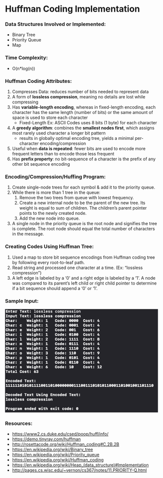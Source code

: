 # Huffman Coding Implementation

### Data Structures Involved or Implemented: 
* Binary Tree
* Priority Queue
* Map 

### Time Complexity: 
* O(n*log(n)) 

### Huffman Coding Attributes:   
1. Compresses Data: reduces number of bits needed to represent data 
1. A form of **lossless compression**, meaning no details are lost while compressing
1. Has **variable-length encoding**, whereas in fixed-length encoding, each character has the same length (number of bits) or the same amount of space is used to store each character
   * Fixed-Length Ex: ASCII Codes uses 8 bits (1 byte) for each character 
1. A **greedy algorithm**: combines the **smallest nodes first**, which assigns most rarely used character a longer bit pattern 
   * results in globally optimal encoding tree, yields a minimal per-character encoding/compression
1. Useful when **data is repeated**: fewer bits are used to encode more frequent letters than to encode those less frequent 
1. Has **prefix property**: no bit-sequence of a character is the prefix of any other bit sequence encoding

###  Encoding/Compression/Huffing Program:
1. Create single-node trees for each symbol & add it to the priority queue.
1. While there is more than 1 tree in the queue:
    1. Remove the two trees from queue with lowest frequency.
    1. Create a new internal node to be the parent of the new tree. Its weight is equal to sum of children. The children’s parent pointer points to the newly created node. 
    1. Add the new node into queue.
1. A single node in the priority queue is the root node and signifies the tree is complete. The root node should equal the total number of characters in the message.

### Creating Codes Using Huffman Tree:
1. Used a map to store bit sequence encodings from Huffman coding tree by following every root-to-leaf path.
2. Read string and processed one character at a time. (Ex: “lossless compression”)
3. A left edge is labeled by a ‘0’ and a right edge is labeled by a ‘1’. A node was compared to its parent’s left child or right child pointer to determine if a bit sequence should append a ‘0’ or ‘1’.

### Sample Input: 
<img src = "huffmanCodingSampleInput.png">

### Resources: 
* https://www2.cs.duke.edu/csed/poop/huff/info/
* https://demo.tinyray.com/huffman
* http://rosettacode.org/wiki/Huffman_coding#C.2B.2B
* https://en.wikipedia.org/wiki/Binary_tree
* https://en.wikipedia.org/wiki/Priority_queue
* https://en.wikipedia.org/wiki/Huffman_coding
* https://en.wikipedia.org/wiki/Heap_(data_structure)#Implementation
* http://pages.cs.wisc.edu/~vernon/cs367/notes/11.PRIORITY-Q.html
